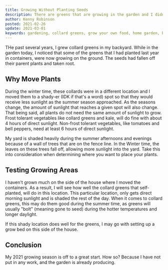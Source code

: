 ```yaml
---
title: Growing Without Planting Seeds
description: There are greens that are growing in the garden and I didn't plant them there.
author: Kenny Robinson
posted: 2021-02-26
update: 2021-03-01
keywords: gardening, collard greens, grow your own food, home garden, backyard garden
---
```


THe past several years, I grew collard greens in my backyard. While in the garden today, I noticed that
some of the greens that I had planted last year in containers, were now growing on the ground.
The seeds had fallen off their parent plants and taken root.

## Why Move Plants

During the winter time, these collards were in a different location and I moved them to a shady-er
(IDK if that's a word) spot so that they would receive less sunlight as the summer season approached.
As the seasons change, the
amount of sunlight that reaches a given spot will also change. That being said, all plants do not need
the same amount of sunlight to grow. Frost tolerant vegetables like collard greens and kale, will do
fine with about 4 hours of direct sunlight. Non-frost tolerant vegetables, like tomatoes and bell peppers,
need at least 6 hours of direct sunlight.

My yard is shaded heavily during the summer afternoons and evenings because of a wall of trees
that are on the fence line. In the Winter time, the leaves on these trees fall off, allowing more sunlight
into the yard. Take this into consideration when determining where you want to place your plants.

## Testing Growing Areas

I haven't grown much on the side of the house where I moved the containers. As a result, I will see
how well the collard greens that self-planted, will do in this location. This particular location, only
gets direct morning sunlight and is shaded the rest of the day. When it comes to collard greens, this may
do them good during the summer time, as greens will usually "bolt" (meaning gone to seed) during the hotter
temperatures and longer daylight.

If this shady location does well for the greens, I may go with setting up a grow bed on this side of
the house.

## Conclusion

My 2021 growing season is off to a great start. How so? Because I have not put in any work, and
the garden is already producing.
